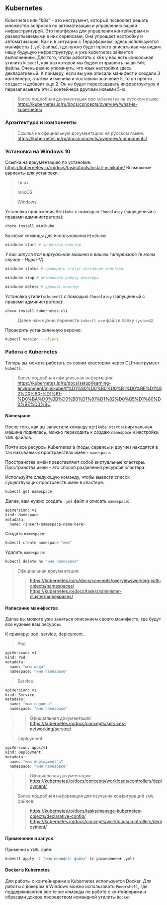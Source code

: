 ## Kubernetes
Kubernetes или "k8s" - это инструмент, который позволяет решать множество вопросов по автоматизации и управлению вашей инфраструктурой.
Это платформа для управления контейнерами и развертываемыми в них сервисами. Она упрощает настройку и автоматизацию.
Как и в ситуации с Терраформом, здесь используются манифесты (`.yml` файлы), где нужно будет просто описать как мы видим нашу будущую инфраструктуру, а уже kubernetes займется выполнением.
Для того, чтобы работать с k8s у нас есть консольная утилита `kubectl`, как раз которой мы будем отправлять наши `YAML` файлы.
Очень важно упомянуть, что язык настройки здесь декларативный. К примеру, если вы уже описали манифест и создали 3 контейнера, а затем изменили и поставили значение 5, то он просто создаст и добавит еще 2.
Он не будет пересоздавать инфраструктуру и перезаписывать эти 3 контейнера другими новыми 5-ю.

> Более подробная документация про `Kubernetes` на русском языке: https://kubernetes.io/ru/docs/concepts/overview/what-is-kubernetes/

### Архитектура и компоненты

> Ссылка на официальную документацию на русском языке: https://kubernetes.io/ru/docs/concepts/overview/components/

### Установка на Windows 10
Ссылка на документацию по установке: https://kubernetes.io/ru/docs/tasks/tools/install-minikube/
Возможные варианты для установки:
> Linux

> macOS

> Windows

Установка приложения `Minikube` с помощью `Chocolatey` (запущенный с правами администратора):
```bash
choco install minikube
```

Базовые команды для использования `Minikube`:
```bash
minikube start # запустить кластер
```

*У вас запустится виртуальная машина в вашем гипервизоре (в моем случае - Hyper-V)*

```bash
minikube status # проверить статус состояния кластера
```

```bash
minikube stop # остановить работу кластера
```

```bash
minikube delete # удалить кластер
```

Установка утилиты `kubectl` с помощью `Chocolatey` (запущенный с правами администратора):
```bash
choco install kubernetes-cli
```

> Далее нам нужно перенести `kubectl.exe` файл в папку `system32`.


Проверить установленную версию:
```bash
kubectl version --client
```

### Работа с Kubernetes
Теперь вы можете работать со своим кластером через CLI-инструмент `kubectl`.

> Более подробная официальная информация: https://kubernetes.io/ru/docs/setup/learning-environment/minikube/#%D1%80%D0%B0%D0%B1%D0%BE%D1%82%D0%B0-%D1%81-%D0%BA%D0%BB%D0%B0%D1%81%D1%82%D0%B5%D1%80%D0%BE%D0%BC
#### Namespace
После того, как вы запустили команду `minikube start` и виртуальная машина поднялась, можно переходить к создаю `namespace` и настройки `YAML` файлов.

Почти все ресурсы Kubernetes'a (поды, сервисы и другие) находятся в так называемых пространствах имен - `namespace`.

Пространства имён представляют собой виртуальные кластеры. Пространства имен - это способ разделения ресурсов кластера.

Используйте следующую команду, чтобы вывести список существующих пространств имён в кластере:

```bash
kubectl get namespace
```

Далее, вам нужно создать `.yml` файл и описать `namespace`:
```bash
apiVersion: v1
kind: Namespace
metadata:
  name: <insert-namespace-name-here>
```

Создать `namespace`:

```bash
kubectl create namespace "имя"
```

Удалить `namespace`:

```bash
kubectl delete ns "имя namespace"
```

> Официальная документация: 
>> https://kubernetes.io/ru/docs/concepts/overview/working-with-objects/namespaces/
>> https://kubernetes.io/docs/tasks/administer-cluster/namespaces/

#### Написание манифестов

Далее вы можете уже заняться описанием своего манифеста, где будут все нужные вам ресурсы.

К примеру: pod, service, deployment.

> Pod

```bash
apiVersion: v1
kind: Pod
metadata:
  name: "имя пода"
  namespace: "имя namespace"
```

> Service

```bash
apiVersion: v1
kind: Service
metadata:
  name: "имя сервиса"
  namespace: "имя namespace"
```

>> Официальная документация: https://kubernetes.io/docs/concepts/services-networking/service/

> Deployment

```bash
apiVersion: apps/v1
kind: Deployment
metadata:
  name: "имя deployment'а"
  namespace: "имя namespace"
```

>> Официальная документация: https://kubernetes.io/docs/concepts/workloads/controllers/deployment/

> Более подробная информация для изучения конфигураций `YAML` файлов:
>> https://kubernetes.io/docs/tasks/manage-kubernetes-objects/declarative-config/
>> https://kubernetes.io/docs/concepts/workloads/controllers/deployment/

#### Применение и запуск
Применить `YAML` файл:

```bash
kubectl apply -f "имя манифест файла" (с расширением .yml)
```

#### Docker в Kubernetes
Для работы с контейнерами в Kubernetes используется Docker. Для работы с докером в Windows можно использовать `Powershell`, где поддерживаются все те же команды по работе с контейнерами и образами докера посредством командной утилиты `Docker`.
